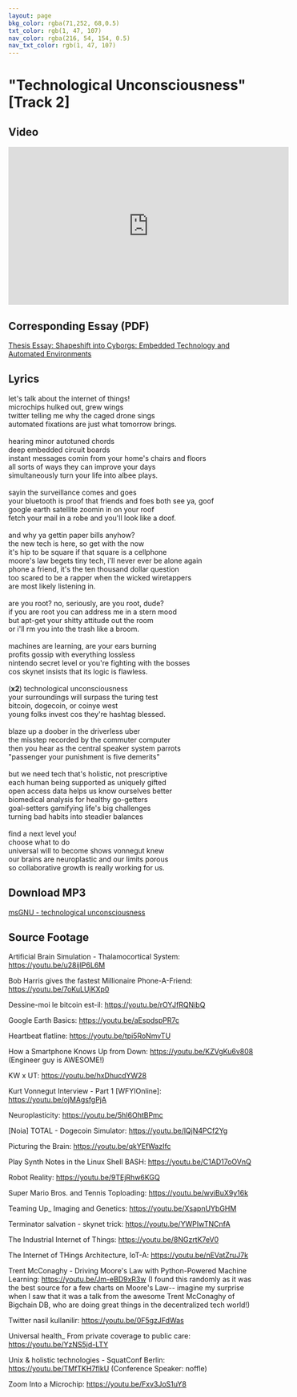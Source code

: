 ```yaml
---
layout: page
bkg_color: rgba(71,252, 68,0.5)
txt_color: rgb(1, 47, 107)
nav_color: rgba(216, 54, 154, 0.5)
nav_txt_color: rgb(1, 47, 107)
---
```


# "Technological Unconsciousness" [Track 2]

## Video

<div class="embed-responsive embed-responsive-16by9">
  <iframe width="560" height="315" src="https://www.youtube.com/embed/wIhyuJMQj-M" frameborder="0" allowfullscreen></iframe>
</div>

## Corresponding Essay (PDF)

[Thesis Essay: Shapeshift into Cyborgs: Embedded Technology and Automated Environments](/pdfs/chelsea_palmer_SIC_essay2.pdf)

## Lyrics

let's talk about the internet of things!<br>
microchips hulked out, grew wings<br>
twitter telling me why the caged drone sings<br>
automated fixations are just what tomorrow brings.<br>
<br>
hearing minor autotuned chords<br>
deep embedded circuit boards<br>
instant messages comin from your home's chairs and floors<br>
all sorts of ways they can improve your days<br>
simultaneously turn your life into albee plays.<br>
<br>
sayin the surveillance comes and goes<br>
your bluetooth is proof that friends and foes both see ya, goof<br>
google earth satellite zoomin in on your roof<br>
fetch your mail in a robe and you'll look like a doof.<br>
<br>
and why ya gettin paper bills anyhow?<br>
the new tech is here, so get with the now<br>
it's hip to be square if that square is a cellphone<br>
moore's law begets tiny tech, i'll never ever be alone again<br>
phone a friend, it's the ten thousand dollar question<br>
too scared to be a rapper when the wicked wiretappers<br>
are most likely listening in.<br>
<br>
are you root? no, seriously, are you root, dude?<br>
if you are root you can address me in a stern mood<br>
but apt-get your shitty attitude out the room<br>
or i'll rm you into the trash like a broom.<br>
<br>
machines are learning, are your ears burning<br>
profits gossip with everything lossless<br>
nintendo secret level or you're fighting with the bosses<br>
cos skynet insists that its logic is flawless.<br>
<br>
(**x2**) technological unconsciousness<br>
your surroundings will surpass the turing test<br>
bitcoin, dogecoin, or coinye west<br>
young folks invest cos they're hashtag blessed.<br>
<br>
blaze up a doober in the driverless uber<br>
the misstep recorded by the commuter computer<br>
then you hear as the central speaker system parrots<br>
"passenger your punishment is five demerits"<br>
<br>
but we need tech that's holistic, not prescriptive<br>
each human being supported as uniquely gifted<br>
open access data helps us know ourselves better<br>
biomedical analysis for healthy go-getters<br>
goal-setters gamifying life's big challenges<br>
turning bad habits into steadier balances<br>
<br>
find a next level you!<br>
choose what to do<br>
universal will to become shows vonnegut knew<br>
our brains are neuroplastic and our limits porous<br>
so collaborative growth is really working for us.

## Download MP3

[msGNU - technological unconsciousness](/mp3s/msGNU-IOT.mp3)


## Source Footage


Artificial Brain Simulation - Thalamocortical System: https://youtu.be/u28ijlP6L6M

Bob Harris gives the fastest Millionaire Phone-A-Friend: https://youtu.be/7oKuLUjKXp0

Dessine-moi le bitcoin est-il: https://youtu.be/rOYJfRQNibQ

Google Earth Basics: https://youtu.be/aEspdspPR7c

Heartbeat flatline: https://youtu.be/tpi5RoNmvTU

How a Smartphone Knows Up from Down: https://youtu.be/KZVgKu6v808
(Engineer guy is AWESOME!)

KW x UT: https://youtu.be/hxDhucdYW28

Kurt Vonnegut Interview - Part 1 [WFYIOnline]: https://youtu.be/ojMAgsfgPjA

Neuroplasticity: https://youtu.be/5hI6OhtBPmc

[Noia] TOTAL - Dogecoin Simulator: https://youtu.be/lQjN4PCf2Yg

Picturing the Brain: https://youtu.be/qkYEfWazIfc

Play Synth Notes in the Linux Shell BASH: https://youtu.be/C1AD17oOVnQ

Robot Reality: https://youtu.be/9TEjRhw6KGQ

Super Mario Bros. and Tennis Toploading: https://youtu.be/wyiBuX9y16k

Teaming Up_ Imaging and Genetics: https://youtu.be/XsapnUYbGHM

Terminator salvation - skynet trick: https://youtu.be/YWPIwTNCnfA

The Industrial Internet of Things: https://youtu.be/8NGzrtK7eV0

The Internet of THings Architecture, IoT-A: https://youtu.be/nEVatZruJ7k

Trent McConaghy - Driving Moore's Law with Python-Powered Machine Learning: https://youtu.be/Jm-eBD9xR3w
(I found this randomly as it was the best source for a few charts on Moore's Law-- imagine my surprise when I saw that it was a talk from the awesome Trent McConaghy of Bigchain DB, who are doing great things in the decentralized tech world!)

Twitter nasil kullanilir: https://youtu.be/0F5gzJFdWas

Universal health_ From private coverage to public care: https://youtu.be/YzNS5jd-LTY

Unix & holistic technologies - SquatConf Berlin: https://youtu.be/TMfTKH7fIkU
(Conference Speaker: noffle)

Zoom Into a Microchip: https://youtu.be/Fxv3JoS1uY8

